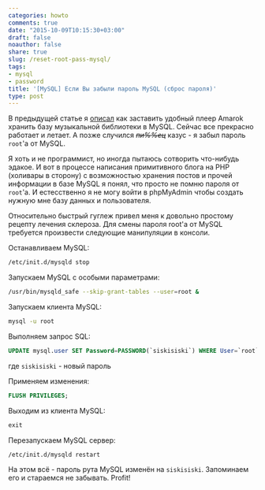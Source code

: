 ```yaml
---
categories: howto
comments: true
date: "2015-10-09T10:15:30+03:00"
draft: false
noauthor: false
share: true
slug: /reset-root-pass-mysql/
tags:
- mysql
- password
title: '[MySQL] Если Вы забыли пароль MySQL (сброс пароля)'
type: post
---
```


В предыдущей статье я [описал](https://jtprog.ru/amarok-on-mysql/) как заставить удобный плеер Amarok хранить базу музыкальной библиотеки в MySQL. Сейчас все прекрасно работает и летает. А позже случился *~~пи%%ец~~* казус - я забыл пароль `root`'а от MySQL.

Я хоть и не программист, но иногда пытаюсь сотворить что-нибудь эдакое. И вот в процессе написания примитивного блога на PHP (холивары в сторону) с возможностью хранения постов и прочей информации в базе MySQL я понял, что просто не помню пароля от `root`'а. И естесственно я не могу войти в phpMyAdmin чтобы создать нужную мне базу данных и пользователя.

Относительно быстрый гуглеж привел меня к довольно простому рецепту лечения склероза. Для смены пароля root'а от MySQL требуется произвести следующие манипуляции в консоли.

Останавливаем MySQL:
```bash
/etc/init.d/mysqld stop
```
Запускаем MySQL с особыми параметрами:
```bash
/usr/bin/mysqld_safe --skip-grant-tables --user=root &
```
Запускаем клиента MySQL:
```bash
mysql -u root
```
Выполняем запрос SQL:
```sql
UPDATE mysql.user SET Password=PASSWORD(`siskisiski`) WHERE User=`root`;
```
где `siskisiski` - новый пароль

Применяем изменения:
```sql
FLUSH PRIVILEGES;
```
Выходим из клиента MySQL:
```sql
exit
```
Перезапускаем MySQL сервер:
```bash
/etc/init.d/mysqld restart
```
На этом всё - пароль рута MySQL изменён на `siskisiski`. Запоминаем его и стараемся не забывать. Profit!
